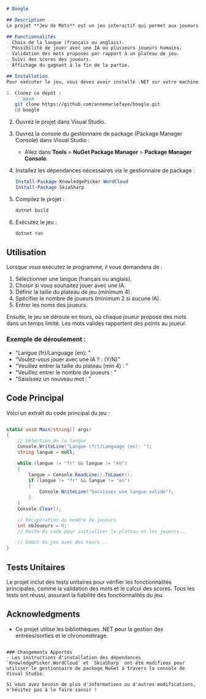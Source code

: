 ```markdown
# Boogle

## Description
Le projet **Jeu de Mots** est un jeu interactif qui permet aux joueurs de proposer des mots sur un plateau. Les joueurs peuvent jouer contre une intelligence artificielle (IA) ou en mode multijoueur. Le but du jeu est de collecter des points en proposant des mots valides sur le plateau, tout en respectant un temps limité pour chaque tour.

## Fonctionnalités
- Choix de la langue (français ou anglais).
- Possibilité de jouer avec une IA ou plusieurs joueurs humains.
- Validation des mots proposés par rapport à un plateau de jeu.
- Suivi des scores des joueurs.
- Affichage du gagnant à la fin de la partie.

## Installation
Pour exécuter le jeu, vous devez avoir installé .NET sur votre machine.

1. Clonez ce dépôt :
   ```bash
   git clone https://github.com/annemariefaye/boogle.git
   cd boogle
   ```

2. Ouvrez le projet dans Visual Studio.

3. Ouvrez la console du gestionnaire de package (Package Manager Console) dans Visual Studio :
   - Allez dans **Tools** > **NuGet Package Manager** > **Package Manager Console**.

4. Installez les dépendances nécessaires via le gestionnaire de package :
   ```powershell
   Install-Package KnowledgePicker.WordCloud
   Install-Package SkiaSharp
   ```

5. Compilez le projet :
   ```bash
   dotnet build
   ```

6. Exécutez le jeu :
   ```bash
   dotnet run
   ```

## Utilisation
Lorsque vous exécutez le programme, il vous demandera de :
1. Sélectionner une langue (français ou anglais).
2. Choisir si vous souhaitez jouer avec une IA.
3. Définir la taille du plateau de jeu (minimum 4).
4. Spécifier le nombre de joueurs (minimum 2 si aucune IA).
5. Entrer les noms des joueurs.

Ensuite, le jeu se déroule en tours, où chaque joueur propose des mots dans un temps limité. Les mots valides rapportent des points au joueur.

### Exemple de déroulement :
- "Langue (fr)/Language (en): "
- "Voulez-vous jouer avec une IA ? : (Y/N)"
- "Veuillez entrer la taille du plateau (min 4) : "
- "Veuillez entrer le nombre de joueurs : "
- "Saisissez un nouveau mot : "

## Code Principal
Voici un extrait du code principal du jeu :
```csharp

static void Main(string[] args)
{
    // Sélection de la langue
    Console.WriteLine("Langue (fr)/Language (en): ");
    string langue = null;

    while (langue != "fr" && langue != "en")
    {
        langue = Console.ReadLine().ToLower();
        if (langue != "fr" && langue != "en")
        {
            Console.WriteLine("Saisissez une langue valide");
        }
    }
    Console.Clear();

    // Récupération du nombre de joueurs
    int nbJoueurs = 0;
    // Reste du code pour initialiser le plateau et les joueurs...

    // Début du jeu avec des tours...
}
```

## Tests Unitaires
Le projet inclut des tests unitaires pour vérifier les fonctionnalités principales, comme la validation des mots et le calcul des scores. Tous les tests ont réussi, assurant la fiabilité des fonctionnalités du jeu.


## Acknowledgments
- Ce projet utilise les bibliothèques .NET pour la gestion des entrées/sorties et le chronométrage.

```

### Changements Apportés
- Les instructions d'installation des dépendances `KnowledgePicker.WordCloud` et `SkiaSharp` ont été modifiées pour utiliser le gestionnaire de package NuGet à travers la console de Visual Studio.

Si vous avez besoin de plus d'informations ou d'autres modifications, n'hésitez pas à le faire savoir !
